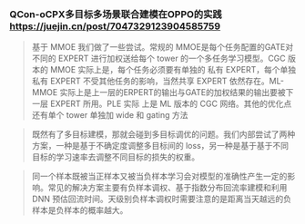 ### QCon-oCPX多目标多场景联合建模在OPPO的实践 https://juejin.cn/post/7047329123904585759
  >基于 MMOE 我们做了一些尝试。常规的 MMOE是每个任务配置的GATE对不同的 EXPERT 进行加权送给每个 tower 的一个多任务学习模型。CGC 版本的 MMOE 实际上是，每个任务必须要有单独的 私有 EXPERT，每个单独私有 EXPERT 不受其他任务的影响，当然共享 EXPERT 依然存在。ML-MMOE 实际上是上一层的ERPERT的输出与GATE的加权结果的输出要被下一层 EXPERT 所用。PLE 实际 上是 ML 版本的 CGC 网络。其他的优化点还有单个 tower 单独加 wide 和 gating 方法

  > 既然有了多目标建模，那就会碰到多目标调优的问题。我们内部尝试了两种方案，一种是基于不确定度调整多目标间的 loss，另一种是基于基于不同目标的学习速率去调整不同目标的损失的权重。
  
  > 同一个样本既被当正样本又被当负样本学习会对模型的准确性产生一定的影响。常见的解决方案主要有负样本调权、基于指数分布回流率建模和利用 DNN 预估回流时间。天级别负样本调权时需要注意的是距离当天越远的负样本是负样本的概率越大。
